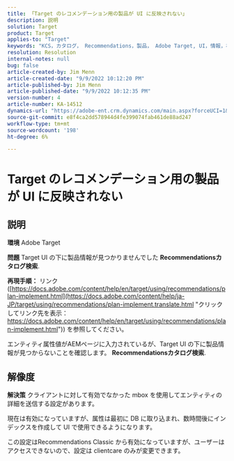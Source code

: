 ```yaml
---
title: 「Target のレコメンデーション用の製品が UI に反映されない」
description: 説明
solution: Target
product: Target
applies-to: "Target"
keywords: "KCS，カタログ， Recommendations，製品， Adobe Target, UI，情報，検索"
resolution: Resolution
internal-notes: null
bug: false
article-created-by: Jim Menn
article-created-date: "9/9/2022 10:12:20 PM"
article-published-by: Jim Menn
article-published-date: "9/9/2022 10:12:35 PM"
version-number: 4
article-number: KA-14512
dynamics-url: "https://adobe-ent.crm.dynamics.com/main.aspx?forceUCI=1&pagetype=entityrecord&etn=knowledgearticle&id=8c8b7b73-8c30-ed11-9db1-0022480866ad"
source-git-commit: e8f4ca2dd578944d4fe399074fab461de88ad247
workflow-type: tm+mt
source-wordcount: '198'
ht-degree: 6%

---
```


# Target のレコメンデーション用の製品が UI に反映されない

## 説明


<b>環境</b>
Adobe Target

<b>問題</b>
Target UI の下に製品情報が見つかりませんでした <b>Recommendations</b><b>カタログ検索</b>.

<b>再現手順：</b>
リンク ([https://docs.adobe.com/content/help/en/target/using/recommendations/plan-implement.html](https://docs.adobe.com/content/help/ja-JP/target/using/recommendations/plan-implement.translate.html "クリックしてリンク先を表示：https://docs.adobe.com/content/help/en/target/using/recommendations/plan-implement.html")) を参照してください。


エンティティ属性値がAEMページに入力されているが、Target UI の下に製品情報が見つからないことを確認します。 <b>Recommendations</b><b>カタログ検索</b>.


## 解像度


<b>解決策</b>
クライアントに対して有効でなかった mbox を使用してエンティティの詳細を送信する設定があります。

現在は有効になっていますが、属性は最初に DB に取り込まれ、数時間後にインデックスを作成して UI で使用できるようになります。

この設定はRecommendations Classic から有効になっていますが、ユーザーはアクセスできないので、設定は clientcare のみが変更できます。
